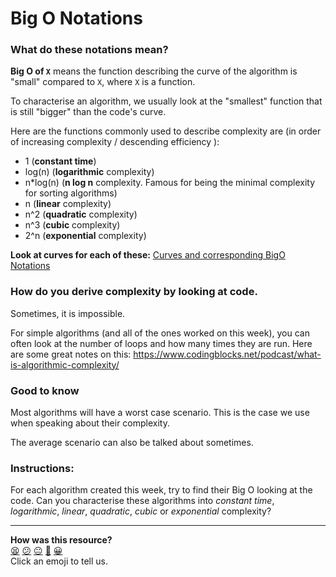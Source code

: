 # Big O Notations

### What do these notations mean?

**Big O of `X`** means the function describing the curve of the algorithm is "small" compared to `X`, where `X` is a function.

To characterise an algorithm, we usually look at the "smallest" function that is still "bigger" than the code's curve.

Here are the functions commonly used to describe complexity are (in order of increasing complexity / descending efficiency ):

* 1 (**constant time**)
* log(n) (**logarithmic** complexity)
* n*log(n)  (**n log n** complexity. Famous for being the minimal complexity for sorting algorithms)
* n (**linear** complexity)
* n^2 (**quadratic** complexity)
* n^3 (**cubic** complexity)
* 2^n (**exponential** complexity)

**Look at curves for each of these:**
[Curves and corresponding BigO Notations](http://science.slc.edu/~jmarshall/courses/2002/spring/cs50/BigO/)

### How do you derive complexity by looking at code.

Sometimes, it is impossible.

For simple algorithms (and all of the ones worked on this week), you can often look at the number of loops and how many times they are run.
Here are some great notes on this:
https://www.codingblocks.net/podcast/what-is-algorithmic-complexity/

### Good to know

Most algorithms will have a worst case scenario. This is the case we use when speaking about their complexity.

The average scenario can also be talked about sometimes.

### Instructions:

For each algorithm created this week, try to find their Big O looking at the code.
Can you characterise these algorithms into *constant time*, *logarithmic*, *linear*, *quadratic*, *cubic* or *exponential* complexity?

<!-- BEGIN GENERATED SECTION DO NOT EDIT -->

---

**How was this resource?**  
[😫](https://airtable.com/shrUJ3t7KLMqVRFKR?prefill_Repository=skills-workshops&prefill_File=week-10-apprs/big-O-notations/README.md&prefill_Sentiment=😫) [😕](https://airtable.com/shrUJ3t7KLMqVRFKR?prefill_Repository=skills-workshops&prefill_File=week-10-apprs/big-O-notations/README.md&prefill_Sentiment=😕) [😐](https://airtable.com/shrUJ3t7KLMqVRFKR?prefill_Repository=skills-workshops&prefill_File=week-10-apprs/big-O-notations/README.md&prefill_Sentiment=😐) [🙂](https://airtable.com/shrUJ3t7KLMqVRFKR?prefill_Repository=skills-workshops&prefill_File=week-10-apprs/big-O-notations/README.md&prefill_Sentiment=🙂) [😀](https://airtable.com/shrUJ3t7KLMqVRFKR?prefill_Repository=skills-workshops&prefill_File=week-10-apprs/big-O-notations/README.md&prefill_Sentiment=😀)  
Click an emoji to tell us.

<!-- END GENERATED SECTION DO NOT EDIT -->
